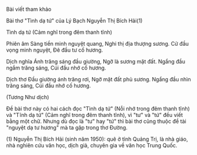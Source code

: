 Bài viết tham khảo

Bài thơ "Tình dạ tứ" của Lý Bạch
Nguyễn Thị Bích Hải(1)

Tình dạ tứ
(Cảm nghĩ trong đêm thanh tĩnh)

Phiên âm
Sàng tiền minh nguyệt quang,
Nghi thị địa thượng sương.
Cử đầu vọng minh nguyệt,
Đê đầu tư cố hương.

Dịch nghĩa
Ánh trăng sáng đầu giường,
Ngỡ là sương mặt đất.
Ngẩng đầu ngắm trăng sáng,
Cúi đầu nhớ cố hương.

Dịch thơ
Đầu giường ánh trăng rơi,
Ngỡ mặt đất phủ sương.
Ngẩng đầu nhìn trăng sáng,
Cúi đầu nhớ cố hương.

(Tương Như dịch)

Đề bài thơ này có hai cách đọc "Tình dạ tứ" (Nỗi nhớ trong đêm thanh tĩnh) và "Tĩnh dạ tứ" (Cảm nghĩ trong đêm thanh tĩnh), vì "tư" và "tứ" đều viết bằng một chữ. Nhưng dù đọc là "tư" hay "tứ" thì bài thơ cũng thuộc đề tài "nguyệt dạ tư hương" mà ta gặp trong thơ Đường.

(1) Nguyễn Thị Bích Hải (sinh năm 1950): quê ở tỉnh Quảng Trị, là nhà giáo, nhà nghiên cứu văn học, dịch giả, chuyên gia về văn học Trung Quốc.